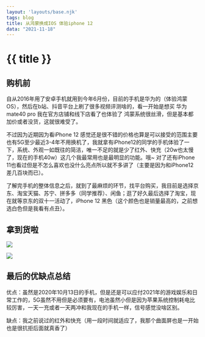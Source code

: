 ```yaml
---
layout: 'layouts/base.njk'
tags: blog
title: 从鸿蒙换成IOS 体验iphone 12
data: "2021-11-18"
---
```


# {{ title }}

## 购机前

自从2016年用了安卓手机就用到今年6月份，目前的手机是华为的（体验鸿蒙OS），然后在b站、抖音平台上刷了很多视频评测啥的，看一开始是想买 华为mate40 pro 我在官方店铺和线下店看了也体验了 鸿蒙系统很丝滑，但是基本都加价或者没货，这就很难受了。

不过因为近期因为看iPhone 12 感觉还是很不错的价格也算是可以接受的范围主要也有5G至少最近3-4年不用换机了，我就拿有iPhone12的同学的手机体验了一下，系统、外观一如既往的简洁，唯一不足的就是少了红外、快充（20w也太慢了，现在的手机40w）这几个我最常用也是最明显的功能。哦~ 对了还有iPhone 11也看过但是不怎么喜欢也没什么亮点所以就不多讲了（主要是因为和iPhone12差几百块而已）。

了解完手机的整体信息之后，就到了最麻烦的环节，找平台购买，我目前是选择京东、淘宝天猫、苏宁、拼多多（同学推荐）、闲鱼；逛了好久最后选择了淘宝，现在就等京东的双十一活动了，iPhone 12 黑色（这个颜色也是销量最高的，之前想选白色但是我看有点丑）。

## 拿到货啦

![](https://s6.jpg.cm/2021/11/25/LIW3w5.jpg)

![](https://s6.jpg.cm/2021/11/25/LIWRfy.jpg)

## 最后的优缺点总结

优点：虽然是2020年10月13日的手机，但是还是可以应付2021年的游戏娱乐和日常工作的，5G虽然不用但是必须要有，电池虽然小但是因为苹果系统控制耗电比较厉害，一天一充或者一天两冲和我现在的手机一样，信号感觉没啥区别。

缺点：我之前说过的红外和快充（用一段时间就适应了，我那个曲面屏也是一开始也是很抗拒后面就真香了）